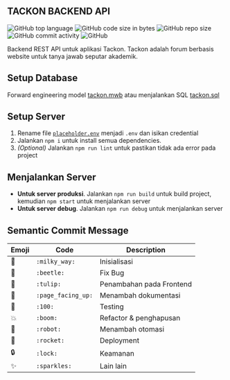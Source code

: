 ## TACKON BACKEND API

![GitHub top language](https://img.shields.io/github/languages/top/IT-TACKON/tackon-backend-API)
![GitHub code size in bytes](https://img.shields.io/github/languages/code-size/IT-TACKON/tackon-backend-API)
![GitHub repo size](https://img.shields.io/github/repo-size/IT-TACKON/tackon-backend-API)
![GitHub commit activity](https://img.shields.io/github/commit-activity/m/IT-TACKON/tackon-backend-API)
![GitHub](https://img.shields.io/github/license/IT-TACKON/tackon-backend-API)

Backend REST API untuk aplikasi Tackon. Tackon adalah forum berbasis website untuk tanya jawab seputar akademik.

## Setup Database

Forward engineering model [tackon.mwb](database/tackon.mwb) atau menjalankan SQL [tackon.sql](database/tackon.sql)

## Setup Server

1. Rename file [`placeholder.env`](placeholder.env) menjadi `.env` dan isikan credential
2. Jalankan `npm i` untuk install semua dependencies.
3. _(Optional)_ Jalankan `npm run lint` untuk pastikan tidak ada error pada project

## Menjalankan Server

-   **Untuk server produksi**. Jalankan `npm run build` untuk build project, kemudian `npm start` untuk menjalankan server
-   **Untuk server debug**. Jalankan `npm run debug` untuk menjalankan server

## Semantic Commit Message

| Emoji       | Code               | Description              |
| ----------- | ------------------ | ------------------------ |
| :milky_way: | `:milky_way:`      | Inisialisasi             |
| 🐞          | `:beetle:`         | Fix Bug                  |
| 🌷          | `:tulip:`          | Penambahan pada Frontend |
| 📄          | `:page_facing_up:` | Menambah dokumentasi     |
| 💯          | `:100:`            | Testing                  |
| 💥          | `:boom:`           | Refactor & penghapusan   |
| 🤖          | `:robot:`          | Menambah otomasi         |
| 🚀          | `:rocket:`         | Deployment               |
| :lock:      | `:lock:`           | Keamanan                 |
| ✨          | `:sparkles:`       | Lain lain                |
